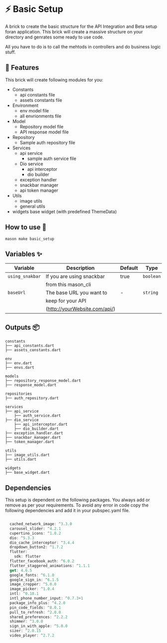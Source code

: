 # ⚡ Basic Setup

A brick to create the basic structure for the API Integration and Beta setup foran application. This brick will create a massive structure on your directory and genrates some ready to use code.

All you have to do is to call the mehtods in controllers and do business logic stuff.

## 💫 Features

This brick will create following modules for you:

- Constants
  - api constants file
  - assets constants file
- Environment
  - env model file
  - all envrionments file
- Model
  - Repository model file
  - API response model file
- Repository
  - Sample auth repository file
- Services
  - api service
    - sample auth service file
  - Dio service
    - api interceptor
    - dio builder
  - exception handler
  - snackbar manager
  - api token manager
- Utils
  - image utils
  - general utils
- widgets
  base widget (with predefined ThemeData)

## How to use 🚀

```
mason make basic_setup
```

## Variables ✨

| Variable        | Description                   | Default | Type      |
| --------------- | ----------------------------- | ------- | --------- |
| `using_snakbar` | If you are using snackbar     | true    | `boolean` |
|                 | from this mason_cli           |         |           |
| `baseUrl`       | The base URL you want to      | -       | `string`  |
|                 | keep for your API             |         |           |
|                 | (http://yourWebsite.com/api/) |         |           |

## Outputs 📦

```
constants
├── api_constants.dart
├── assets_constants.dart

env
├── env.dart
├── envs.dart

models
├── repository_response_model.dart
├── response_model.dart

repositories
├── auth_repository.dart

services
├── api_service
    ├── auth_service.dart
├── dio_service
    ├── api_interceptor.dart
    ├── dio_builder.dart
├── exception_handler.dart
├── snackbar_manager.dart
├── token_manager.dart

utils
├── image_utils.dart
├── utils.dart

widgets
├── base_widget.dart

```

## Dependencies

This setup is dependent on the following packages. You always add or remove as per your requirements. To avoid any error in code copy the following dependencies and add it in your pubspec.yaml file.

```dart

  cached_network_image: ^3.3.0
  carousel_slider: ^4.2.1
  cupertino_icons: ^1.0.2
  dio: ^5.3.3
  dio_cache_interceptor: ^3.4.4
  dropdown_button2: ^1.7.2
  flutter:
    sdk: flutter
  flutter_facebook_auth: ^6.0.2
  flutter_staggered_animations: ^1.1.1
  get: 4.6.5
  google_fonts: ^6.1.0
  google_sign_in: ^6.1.5
  image_cropper: ^5.0.0
  image_picker: ^1.0.4
  intl: ^0.18.1
  intl_phone_number_input: ^0.7.3+1
  package_info_plus: ^4.2.0
  pin_code_fields: ^8.0.1
  pull_to_refresh: ^2.0.0
  shared_preferences: ^2.2.2
  shimmer: ^3.0.0
  sign_in_with_apple: ^5.0.0
  sizer: ^2.0.15
  video_player: ^2.7.2


```
